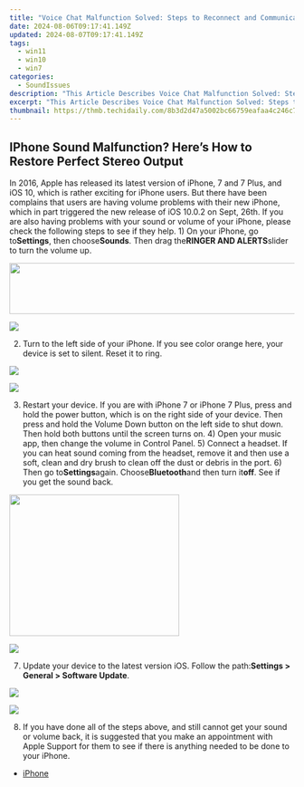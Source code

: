 ```yaml
---
title: "Voice Chat Malfunction Solved: Steps to Reconnect and Communicate Effectively in Call of Duty Modern Warfare"
date: 2024-08-06T09:17:41.149Z
updated: 2024-08-07T09:17:41.149Z
tags:
  - win11
  - win10
  - win7
categories:
  - SoundIssues
description: "This Article Describes Voice Chat Malfunction Solved: Steps to Reconnect and Communicate Effectively in Call of Duty Modern Warfare"
excerpt: "This Article Describes Voice Chat Malfunction Solved: Steps to Reconnect and Communicate Effectively in Call of Duty Modern Warfare"
thumbnail: https://thmb.techidaily.com/8b3d2d47a5002bc66759eafaa4c246c7aaef6efd4d358641ba5470b5ab5b74e3.jpg
---
```


## IPhone Sound Malfunction? Here’s How to Restore Perfect Stereo Output

In 2016, Apple has released its latest version of iPhone, 7 and 7 Plus, and iOS 10, which is rather exciting for iPhone users. But there have been complains that users are having volume problems with their new iPhone, which in part triggered the new release of iOS 10.0.2 on Sept, 26th. If you are also having problems with your sound or volume of your iPhone, please check the following steps to see if they help. 1) On your iPhone, go to**Settings**, then choose**Sounds**. Then drag the**RINGER AND ALERTS**slider to turn the volume up.

<!-- affiliate ads begin -->
<a href="https://arkmc.pxf.io/c/5597632/427477/5172" target="_top" id="427477"><img src="//a.impactradius-go.com/display-ad/5172-427477" border="0" alt="" width="728" height="90"/></a><img height="0" width="0" src="https://arkmc.pxf.io/i/5597632/427477/5172" style="position:absolute;visibility:hidden;" border="0" />
<!-- affiliate ads end -->
![](https://images.drivereasy.com/wp-content/uploads/2017/01/img_58817e519c6b8.jpg)

2) Turn to the left side of your iPhone. If you see color orange here, your device is set to silent. Reset it to ring.

<!-- affiliate ads begin -->
<a href="https://secure.2checkout.com/order/checkout.php?PRODS=32667153&QTY=1&AFFILIATE=108875&CART=1"><img src="https://www.coolmuster.com/uploads/image/20201228/feature02.png" border="0"></a>
<!-- affiliate ads end -->
![](https://images.drivereasy.com/wp-content/uploads/2017/01/img_58817feba4ba6.jpg)

3) Restart your device. If you are with iPhone 7 or iPhone 7 Plus, press and hold the power button, which is on the right side of your device. Then press and hold the Volume Down button on the left side to shut down. Then hold both buttons until the screen turns on. 4) Open your music app, then change the volume in Control Panel. 5) Connect a headset. If you can heat sound coming from the headset, remove it and then use a soft, clean and dry brush to clean off the dust or debris in the port. 6) Then go to**Settings**again. Choose**Bluetooth**and then turn it**off**. See if you get the sound back.

<!-- affiliate ads begin -->
<a href="https://printrendy.pxf.io/c/5597632/1453721/17020" target="_top" id="1453721"><img src="//a.impactradius-go.com/display-ad/17020-1453721" border="0" alt="" width="300" height="250"/></a><img height="0" width="0" src="https://imp.pxf.io/i/5597632/1453721/17020" style="position:absolute;visibility:hidden;" border="0" />
<!-- affiliate ads end -->
![](https://images.drivereasy.com/wp-content/uploads/2017/01/img_58818c74eec89.jpg)

7) Update your device to the latest version iOS. Follow the path:**Settings > General > Software Update**.

<!-- affiliate ads begin -->
<a href="https://shop.mondly.com/affiliate.php?ACCOUNT=ATISTUDI&AFFILIATE=108875&PATH=https%3A%2F%2Fwww.mondly.com%3FAFFILIATE%3D108875%26RESOURCE%3D%2BEducational%2B970x90%2B"><img src="https://secure.avangate.com/images/merchant/69c418c33ec2e1a4267fa9bb77fa1428/educational-970x90.gif" border="0"></a>
<!-- affiliate ads end -->
![](https://images.drivereasy.com/wp-content/uploads/2017/01/img_58818d133fc00.jpg)

8) If you have done all of the steps above, and still cannot get your sound or volume back, it is suggested that you make an appointment with Apple Support for them to see if there is anything needed to be done to your iPhone.

* [iPhone](https://tools.techidaily.com/drivereasy/download/)

<ins class="adsbygoogle"
     style="display:block"
     data-ad-format="autorelaxed"
     data-ad-client="ca-pub-7571918770474297"
     data-ad-slot="1223367746"></ins>



<ins class="adsbygoogle"
     style="display:block"
     data-ad-client="ca-pub-7571918770474297"
     data-ad-slot="8358498916"
     data-ad-format="auto"
     data-full-width-responsive="true"></ins>
